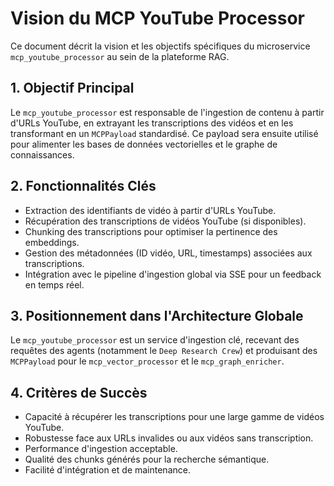 # Vision du MCP YouTube Processor

Ce document décrit la vision et les objectifs spécifiques du microservice `mcp_youtube_processor` au sein de la plateforme RAG.

## 1. Objectif Principal

Le `mcp_youtube_processor` est responsable de l'ingestion de contenu à partir d'URLs YouTube, en extrayant les transcriptions des vidéos et en les transformant en un `MCPPayload` standardisé. Ce payload sera ensuite utilisé pour alimenter les bases de données vectorielles et le graphe de connaissances.

## 2. Fonctionnalités Clés

- Extraction des identifiants de vidéo à partir d'URLs YouTube.
- Récupération des transcriptions de vidéos YouTube (si disponibles).
- Chunking des transcriptions pour optimiser la pertinence des embeddings.
- Gestion des métadonnées (ID vidéo, URL, timestamps) associées aux transcriptions.
- Intégration avec le pipeline d'ingestion global via SSE pour un feedback en temps réel.

## 3. Positionnement dans l'Architecture Globale

Le `mcp_youtube_processor` est un service d'ingestion clé, recevant des requêtes des agents (notamment le `Deep Research Crew`) et produisant des `MCPPayload` pour le `mcp_vector_processor` et le `mcp_graph_enricher`.

## 4. Critères de Succès

- Capacité à récupérer les transcriptions pour une large gamme de vidéos YouTube.
- Robustesse face aux URLs invalides ou aux vidéos sans transcription.
- Performance d'ingestion acceptable.
- Qualité des chunks générés pour la recherche sémantique.
- Facilité d'intégration et de maintenance.
